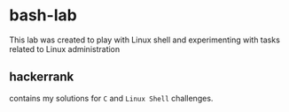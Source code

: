 # bash-lab

This lab was created to play with Linux shell and experimenting with tasks related to Linux administration

## hackerrank

contains my solutions for `C` and `Linux Shell` challenges.
